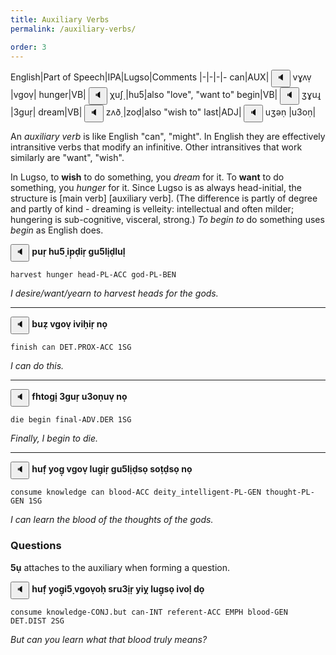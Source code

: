 ```yaml
---
title: Auxiliary Verbs
permalink: /auxiliary-verbs/

order: 3
---
```


English|Part of Speech|IPA|Lugso|Comments
|-|-|-|-
can|AUX|<span class='spoken '> <button class='speak' type='button' data-ipa='vɣʌṿ'>🔈</button> <span class='ipa'>vɣʌṿ</span> </span>|vgoṿ|
hunger|VB|<span class='spoken '> <button class='speak' type='button' data-ipa='χuʃ̣'>🔈</button> <span class='ipa'>χuʃ̣</span> </span>|hu5̣|also "love", "want to"
begin|VB|<span class='spoken '> <button class='speak' type='button' data-ipa='ʒɣuɻ̣'>🔈</button> <span class='ipa'>ʒɣuɻ̣</span> </span>|3guṛ|
dream|VB|<span class='spoken '> <button class='speak' type='button' data-ipa='zʌð̣'>🔈</button> <span class='ipa'>zʌð̣</span> </span>|zoḍ|also "wish to"
last|ADJ|<span class='spoken '> <button class='speak' type='button' data-ipa='uʒəṇ'>🔈</button> <span class='ipa'>uʒəṇ</span> </span>|u3oṇ|

An _auxiliary verb_ is like English "can", "might". In English they are effectively intransitive verbs that modify an infinitive. Other intransitives that work similarly are "want", "wish".

In Lugso, to **wish** to do something, you _dream_ for it. To **want** to do something, you _hunger_ for it. Since Lugso is as always head-initial, the structure is [main verb] [auxiliary verb]. (The difference is partly of degree and partly of kind - dreaming is velleity: intellectual and often milder; hungering is sub-cognitive, visceral, strong.) _To begin to_ do something uses _begin_ as English does.

<span class='spoken btnOnly'> <button class='speak' type='button' data-ipa='ɸuɻ̣ χuʃ̣ iɸ̣ð̣iɻ̣ ɣuʃɮịð̣ɮuɮ̣'>🔈</button>  </span> <strong>puṛ hu5̣ ip̣ḍiṛ gu5lịḍluḷ</strong>

`harvest hunger head-PL-ACC god-PL-BEN`

_I desire/want/yearn to harvest heads for the gods._

---

<span class='spoken btnOnly'> <button class='speak' type='button' data-ipa='βuẓ vɣʌṿ iviχ̣iɻ̣ nʌ̣'>🔈</button>  </span> <strong>buẓ vgoṿ iviḥiṛ nọ</strong>

`finish can DET.PROX-ACC 1SG` 

_I can do this._ 

---

<span class='spoken btnOnly'> <button class='speak' type='button' data-ipa='fχθʌɣị ʒɣuɻ̣ uʒəṇuṿ nʌ̣'>🔈</button>  </span> <strong>fhtogị 3guṛ u3oṇuṿ nọ</strong>

`die begin final-ADV.DER 1SG`

_Finally, I begin to die._

---

<span class='spoken btnOnly'> <button class='speak' type='button' data-ipa='χuf̣ jʌɣ̣ vɣʌṿ ɮuɣ̣iɻ̣ ɣuʃɮịð̣sə̣ sʌθ̣ð̣sə̣ nʌ̣'>🔈</button>  </span> <strong>huf̣ yog̣ vgoṿ lug̣iṛ gu5lịḍsọ soṭḍsọ nọ</strong>

`consume knowledge can blood-ACC deity_intelligent-PL-GEN thought-PL-GEN 1SG`

_I can learn the blood of the thoughts of the gods._

### Questions

**5ụ** attaches to the auxiliary when forming a question.

<span class='spoken btnOnly'> <button class='speak' type='button' data-ipa='χuf̣ jʌɣ̣iʃ̣ vɣʌṿəχ̣ sɻuʒ̣iɻ̣ jij̣ ɮuɣ̣sə̣ ivəɮ̣ ðʌ̣'>🔈</button>  </span> <strong>huf̣ yog̣i5̣ vgoṿoḥ sru3̣iṛ yiỵ lug̣sọ ivoḷ dọ</strong>

`consume knowledge-CONJ.but can-INT referent-ACC EMPH blood-GEN DET.DIST 2SG`

_But can you learn what that blood truly means?_

